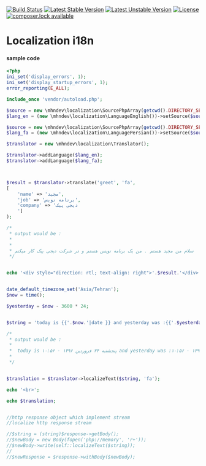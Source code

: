 [![Build Status](https://travis-ci.org/mhndev/localization.svg?branch=master)](https://travis-ci.org/mhndev/localization)
[![Latest Stable Version](https://poser.pugx.org/mhndev/localization/v/stable)](https://packagist.org/packages/mhndev/localization)
[![Latest Unstable Version](https://poser.pugx.org/mhndev/localization/v/unstable)](https://packagist.org/packages/mhndev/localization)
[![License](https://poser.pugx.org/mhndev/localization/license)](https://packagist.org/packages/mhndev/localization)
[![composer.lock available](https://poser.pugx.org/mhndev/localization/composerlock)](https://packagist.org/packages/mhndev/localization)
# Localization i18n



#### sample code

```php
<?php
ini_set('display_errors', 1);
ini_set('display_startup_errors', 1);
error_reporting(E_ALL);

include_once 'vendor/autoload.php';

$source = new \mhndev\localization\SourcePhpArray(getcwd().DIRECTORY_SEPARATOR.'en.php');
$lang_en = (new \mhndev\localization\LanguageEnglish())->setSource($source);

$source = new \mhndev\localization\SourcePhpArray(getcwd().DIRECTORY_SEPARATOR.'fa.php');
$lang_fa = (new \mhndev\localization\LanguagePersian())->setSource($source);

$translator = new \mhndev\localization\Translator();

$translator->addLanguage($lang_en);
$translator->addLanguage($lang_fa);



$result = $translator->translate('greet', 'fa',
[
    'name' => 'مجید',
    'job' => 'برنامه نویس',
    'company' => 'دیجی پیک
    ']
);

/*
 * output would be :
 *
 *
 * سلام من مجید هستم . من یک برنامه نویس هستم و در شرکت دیجی پیک کار میکنم
 */


echo '<div style="direction: rtl; text-align: right">'.$result.'</div>';


date_default_timezone_set('Asia/Tehran');
$now = time();

$yesterday = $now - 3600 * 24;


$string = 'today is {{'.$now.'|date }} and yesterday was :{{'.$yesterday.'| date}}';

/*
 * output would be :
 *  
 *  today is پنجشنبه ۲۴ فروردین ۱۳۹۶ - ۱۰:۵۶ and yesterday was :چهارشنبه ۲۳ فروردین ۱۳۹۶ - ۱۰:۵۶
 *
 */


$translation = $translator->localizeText($string, 'fa');

echo '<br>';

echo $translation;


//http response object which implement stream
//localize http response stream

//$string = (string)$response->getBody();
//$newBody = new Body(fopen('php://memory', 'r+'));
//$newBody->write(self::localizeText($string));
//
//$newResponse = $response->withBody($newBody);


```
